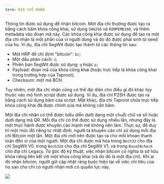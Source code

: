 ```yaml
---
term: ĐỊA CHỈ NHẬN
---
```


Thông tin được sử dụng để nhận bitcoin. Một địa chỉ thường được tạo ra bằng cách băm khóa công khai, sử dụng `SHA256` và `RIMPEMD160`, và thêm metadata vào đoạn mã này. Các khóa công khai được sử dụng để tạo ra một địa chỉ nhận là một phần của ví người dùng và do đó được phái sinh từ seed của họ. Ví dụ, địa chỉ SegWit được tạo thành từ các thông tin sau:
* Một HRP để chỉ định "bitcoin": `bc`;
* Một dấu phân cách: `1`;
* Phiên bản SegWit được sử dụng: `q` hoặc `p`;
* Payload: đoạn mã của khóa công khai (hoặc trực tiếp là khóa công khai trong trường hợp của Taproot);
* Checksum: một mã BCH.

Tuy nhiên, một địa chỉ nhận cũng có thể đại diện cho điều gì đó khác tùy thuộc vào mô hình script được sử dụng. Ví dụ, địa chỉ P2SH được tạo ra bằng cách sử dụng băm của script. Mặt khác, địa chỉ Taproot chứa trực tiếp khóa công khai đã được chỉnh sửa mà không cần băm.

Một địa chỉ nhận có thể được biểu diễn dưới dạng một chuỗi chữ và số hoặc dưới dạng mã QR. Mỗi địa chỉ có thể được sử dụng nhiều lần, nhưng đây là một thực hành được khuyến cáo mạnh mẽ không nên làm. Thực sự, để duy trì một mức độ riêng tư nhất định, người ta khuyến cáo chỉ sử dụng mỗi địa chỉ Bitcoin một lần. Một địa chỉ mới nên được tạo ra cho mỗi khoản thanh toán đến ví của một người. Một địa chỉ được mã hóa trong `Bech32` cho địa chỉ SegWit V0, trong `Bech32m` cho địa chỉ SegWit V1, và trong `Base58check` cho địa chỉ Legacy. Từ góc độ kỹ thuật, việc nhận bitcoin có nghĩa là sở hữu khóa riêng liên kết với một khóa công khai (và do đó là một địa chỉ). Khi ai đó nhận bitcoin, người gửi cập nhật ràng buộc hiện tại về việc chi tiêu của họ sao cho chỉ có người nhận mới có quyền lực này.

![](../../dictionnaire/assets/23.png)